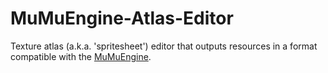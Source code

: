 # MuMuEngine-Atlas-Editor
Texture atlas (a.k.a. 'spritesheet') editor that outputs resources in a format compatible with the [MuMuEngine](https://github.com/nicolas-miari/MuMuEngine).
